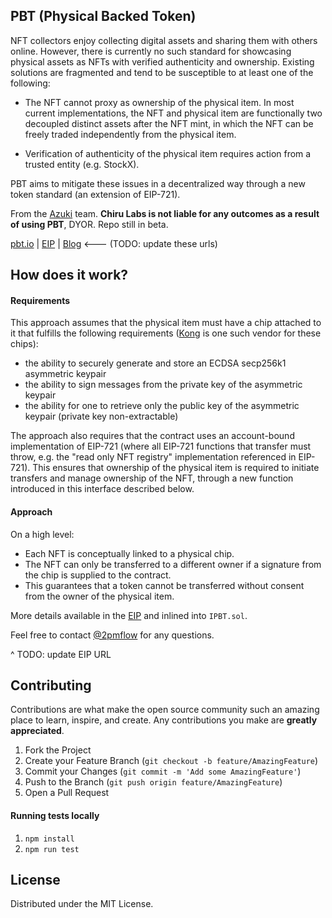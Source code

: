 ## PBT (Physical Backed Token)

NFT collectors enjoy collecting digital assets and sharing them with others online. However, there is currently no such standard for showcasing physical assets as NFTs with verified authenticity and ownership. Existing solutions are fragmented and tend to be susceptible to at least one of the following:
- The NFT cannot proxy as ownership of the physical item. In most current implementations, the NFT and physical item are functionally two decoupled distinct assets after the NFT mint, in which the NFT can be freely traded independently from the physical item.

- Verification of authenticity of the physical item requires action from a trusted entity (e.g. StockX).

PBT aims to mitigate these issues in a decentralized way through a new token standard (an extension of EIP-721).

From the [Azuki](https://twitter.com/AzukiOfficial) team. **Chiru Labs is not liable for any outcomes as a result of using PBT**, DYOR. Repo still in beta.

[pbt.io](https://www.pbt.io/) | [EIP](https://www.pbt.io/) | [Blog](https://www.pbt.io/)  <--- (TODO: update these urls)

## How does it work?

#### Requirements

This approach assumes that the physical item must have a chip attached to it that fulfills the following requirements ([Kong](https://arx.org/) is one such vendor for these chips):

- the ability to securely generate and store an ECDSA secp256k1 asymmetric keypair
- the ability to sign messages from the private key of the asymmetric keypair
- the ability for one to retrieve only the public key of the asymmetric keypair (private key non-extractable)

The approach also requires that the contract uses an account-bound implementation of EIP-721 (where all EIP-721 functions that transfer must throw, e.g. the "read only NFT registry" implementation referenced in EIP-721). This ensures that ownership of the physical item is required to initiate transfers and manage ownership of the NFT, through a new function introduced in this interface described below.

#### Approach

On a high level:
- Each NFT is conceptually linked to a physical chip.
- The NFT can only be transferred to a different owner if a signature from the chip is supplied to the contract.
- This guarantees that a token cannot be transferred without consent from the owner of the physical item.

More details available in the [EIP](https://www.pbt.io/) and inlined into `IPBT.sol`.


Feel free to contact [@2pmflow](https://twitter.com/2pmflow) for any questions.

^ TODO: update EIP URL

## Contributing

Contributions are what make the open source community such an amazing place to learn, inspire, and create. Any contributions you make are **greatly appreciated**.

1. Fork the Project
2. Create your Feature Branch (`git checkout -b feature/AmazingFeature`)
3. Commit your Changes (`git commit -m 'Add some AmazingFeature'`)
4. Push to the Branch (`git push origin feature/AmazingFeature`)
5. Open a Pull Request

#### Running tests locally

1. `npm install`
2. `npm run test`

<!-- LICENSE -->

## License

Distributed under the MIT License.
